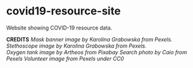 # covid19-resource-site
Website showing COVID-19 resource data.

**CREDITS**
_Mask banner image by Karolina Grabowska from Pexels._  
_Stethoscope image by Karolina Grabowska from Pexels._  
_Oxygen tank image by Artheos from Pixabay_
_Search photo by Caio from Pexels_
_Volunteer image from Pexels under CC0_